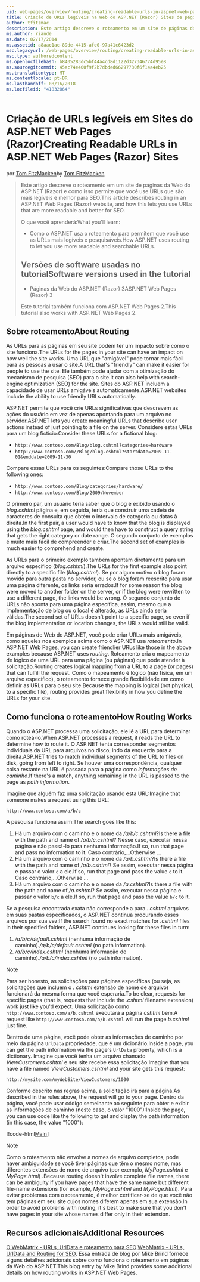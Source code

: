 ```yaml
---
uid: web-pages/overview/routing/creating-readable-urls-in-aspnet-web-pages-sites
title: Criação de URLs legíveis na Web do ASP.NET (Razor) Sites de páginas | Microsoft Docs
author: tfitzmac
description: Este artigo descreve o roteamento em um site de páginas da Web do ASP.NET (Razor) e como isso permite que você use URLs que são mais legíveis e melhor para SEO. O que você irá...
ms.author: riande
ms.date: 02/17/2014
ms.assetid: a8aac1ac-89de-4415-afe0-97a41c6423d2
msc.legacyurl: /web-pages/overview/routing/creating-readable-urls-in-aspnet-web-pages-sites
msc.type: authoredcontent
ms.openlocfilehash: b8405283dc5bf44a4cd8d1122d327346774d95e8
ms.sourcegitcommit: 45ac74e400f9f2b7dbded66297730f6f14a4eb25
ms.translationtype: MT
ms.contentlocale: pt-BR
ms.lasthandoff: 08/16/2018
ms.locfileid: "41832864"
---
```

<a name="creating-readable-urls-in-aspnet-web-pages-razor-sites"></a><span data-ttu-id="47a6b-104">Criação de URLs legíveis em Sites do ASP.NET Web Pages (Razor)</span><span class="sxs-lookup"><span data-stu-id="47a6b-104">Creating Readable URLs in ASP.NET Web Pages (Razor) Sites</span></span>
====================
<span data-ttu-id="47a6b-105">por [Tom FitzMacken](https://github.com/tfitzmac)</span><span class="sxs-lookup"><span data-stu-id="47a6b-105">by [Tom FitzMacken](https://github.com/tfitzmac)</span></span>

> <span data-ttu-id="47a6b-106">Este artigo descreve o roteamento em um site de páginas da Web do ASP.NET (Razor) e como isso permite que você use URLs que são mais legíveis e melhor para SEO.</span><span class="sxs-lookup"><span data-stu-id="47a6b-106">This article describes routing in an ASP.NET Web Pages (Razor) website, and how this lets you use URLs that are more readable and better for SEO.</span></span>
> 
> <span data-ttu-id="47a6b-107">O que você aprenderá:</span><span class="sxs-lookup"><span data-stu-id="47a6b-107">What you'll learn:</span></span>
> 
> - <span data-ttu-id="47a6b-108">Como o ASP.NET usa o roteamento para permitem que você use as URLs mais legíveis e pesquisáveis.</span><span class="sxs-lookup"><span data-stu-id="47a6b-108">How ASP.NET uses routing to let you use more readable and searchable URLs.</span></span>
>   
> 
> ## <a name="software-versions-used-in-the-tutorial"></a><span data-ttu-id="47a6b-109">Versões de software usadas no tutorial</span><span class="sxs-lookup"><span data-stu-id="47a6b-109">Software versions used in the tutorial</span></span>
> 
> 
> - <span data-ttu-id="47a6b-110">Páginas da Web do ASP.NET (Razor) 3</span><span class="sxs-lookup"><span data-stu-id="47a6b-110">ASP.NET Web Pages (Razor) 3</span></span>
>   
> 
> <span data-ttu-id="47a6b-111">Este tutorial também funciona com ASP.NET Web Pages 2.</span><span class="sxs-lookup"><span data-stu-id="47a6b-111">This tutorial also works with ASP.NET Web Pages 2.</span></span>


## <a name="about-routing"></a><span data-ttu-id="47a6b-112">Sobre roteamento</span><span class="sxs-lookup"><span data-stu-id="47a6b-112">About Routing</span></span>

<span data-ttu-id="47a6b-113">As URLs para as páginas em seu site podem ter um impacto sobre como o site funciona.</span><span class="sxs-lookup"><span data-stu-id="47a6b-113">The URLs for the pages in your site can have an impact on how well the site works.</span></span> <span data-ttu-id="47a6b-114">Uma URL que &quot;amigável&quot; pode tornar mais fácil para as pessoas a usar o site.</span><span class="sxs-lookup"><span data-stu-id="47a6b-114">A URL that's &quot;friendly&quot; can make it easier for people to use the site.</span></span> <span data-ttu-id="47a6b-115">Ele também pode ajudar com a otimização do mecanismo de pesquisa (SEO) para o site.</span><span class="sxs-lookup"><span data-stu-id="47a6b-115">It can also help with search-engine optimization (SEO) for the site.</span></span> <span data-ttu-id="47a6b-116">Sites do ASP.NET incluem a capacidade de usar URLs amigáveis automaticamente.</span><span class="sxs-lookup"><span data-stu-id="47a6b-116">ASP.NET websites include the ability to use friendly URLs automatically.</span></span>

<span data-ttu-id="47a6b-117">ASP.NET permite que você crie URLs significativas que descrevem as ações do usuário em vez de apenas apontando para um arquivo no servidor.</span><span class="sxs-lookup"><span data-stu-id="47a6b-117">ASP.NET lets you create meaningful URLs that describe user actions instead of just pointing to a file on the server.</span></span> <span data-ttu-id="47a6b-118">Considere estas URLs para um blog fictício:</span><span class="sxs-lookup"><span data-stu-id="47a6b-118">Consider these URLs for a fictional blog:</span></span>

- `http://www.contoso.com/Blog/blog.cshtml?categories=hardware`
- `http://www.contoso.com//Blog/blog.cshtml?startdate=2009-11-01&enddate=2009-11-30`

<span data-ttu-id="47a6b-119">Compare essas URLs para os seguintes:</span><span class="sxs-lookup"><span data-stu-id="47a6b-119">Compare those URLs to the following ones:</span></span>

- `http://www.contoso.com/Blog/categories/hardware/`
- `http://www.contoso.com/Blog/2009/November`

<span data-ttu-id="47a6b-120">O primeiro par, um usuário teria saber que o blog é exibido usando o *blog.cshtml* página e, em seguida, teria que construir uma cadeia de caracteres de consulta que obtém o intervalo de categoria ou datas à direita.</span><span class="sxs-lookup"><span data-stu-id="47a6b-120">In the first pair, a user would have to know that the blog is displayed using the *blog.cshtml* page, and would then have to construct a query string that gets the right category or date range.</span></span> <span data-ttu-id="47a6b-121">O segundo conjunto de exemplos é muito mais fácil de compreender e criar.</span><span class="sxs-lookup"><span data-stu-id="47a6b-121">The second set of examples is much easier to comprehend and create.</span></span>

<span data-ttu-id="47a6b-122">As URLs para o primeiro exemplo também apontam diretamente para um arquivo específico (*blog.cshtml*).</span><span class="sxs-lookup"><span data-stu-id="47a6b-122">The URLs for the first example also point directly to a specific file (*blog.cshtml*).</span></span> <span data-ttu-id="47a6b-123">Se por algum motivo o blog foram movido para outra pasta no servidor, ou se o blog foram reescrito para usar uma página diferente, os links seria errados.</span><span class="sxs-lookup"><span data-stu-id="47a6b-123">If for some reason the blog were moved to another folder on the server, or if the blog were rewritten to use a different page, the links would be wrong.</span></span> <span data-ttu-id="47a6b-124">O segundo conjunto de URLs não aponta para uma página específica, assim, mesmo que a implementação de blog ou o local é alterado, as URLs ainda seria válidas.</span><span class="sxs-lookup"><span data-stu-id="47a6b-124">The second set of URLs doesn't point to a specific page, so even if the blog implementation or location changes, the URLs would still be valid.</span></span>

<span data-ttu-id="47a6b-125">Em páginas de Web do ASP.NET, você pode criar URLs mais amigáveis, como aqueles nos exemplos acima como o ASP.NET usa *roteamento*.</span><span class="sxs-lookup"><span data-stu-id="47a6b-125">In ASP.NET Web Pages, you can create friendlier URLs like those in the above examples because ASP.NET uses *routing*.</span></span> <span data-ttu-id="47a6b-126">Roteamento cria o mapeamento de lógico de uma URL para uma página (ou páginas) que pode atender à solicitação.</span><span class="sxs-lookup"><span data-stu-id="47a6b-126">Routing creates logical mapping from a URL to a page (or pages) that can fulfill the request.</span></span> <span data-ttu-id="47a6b-127">Como o mapeamento é lógico (não física, em um arquivo específico), o roteamento fornece grande flexibilidade em como definir as URLs para o seu site.</span><span class="sxs-lookup"><span data-stu-id="47a6b-127">Because the mapping is logical (not physical, to a specific file), routing provides great flexibility in how you define the URLs for your site.</span></span>

## <a name="how-routing-works"></a><span data-ttu-id="47a6b-128">Como funciona o roteamento</span><span class="sxs-lookup"><span data-stu-id="47a6b-128">How Routing Works</span></span>

<span data-ttu-id="47a6b-129">Quando o ASP.NET processa uma solicitação, ele lê a URL para determinar como roteá-lo.</span><span class="sxs-lookup"><span data-stu-id="47a6b-129">When ASP.NET processes a request, it reads the URL to determine how to route it.</span></span> <span data-ttu-id="47a6b-130">O ASP.NET tenta corresponder segmentos individuais da URL para arquivos no disco, indo da esquerda para a direita.</span><span class="sxs-lookup"><span data-stu-id="47a6b-130">ASP.NET tries to match individual segments of the URL to files on disk, going from left to right.</span></span> <span data-ttu-id="47a6b-131">Se houver uma correspondência, qualquer coisa restante na URL é passada para a página como *informações de caminho*.</span><span class="sxs-lookup"><span data-stu-id="47a6b-131">If there's a match, anything remaining in the URL is passed to the page as *path information*.</span></span>

<span data-ttu-id="47a6b-132">Imagine que alguém faz uma solicitação usando esta URL:</span><span class="sxs-lookup"><span data-stu-id="47a6b-132">Imagine that someone makes a request using this URL:</span></span>

`http://www.contoso.com/a/b/c`

<span data-ttu-id="47a6b-133">A pesquisa funciona assim:</span><span class="sxs-lookup"><span data-stu-id="47a6b-133">The search goes like this:</span></span>

1. <span data-ttu-id="47a6b-134">Há um arquivo com o caminho e o nome da */a/b/c.cshtml*?</span><span class="sxs-lookup"><span data-stu-id="47a6b-134">Is there a file with the path and name of */a/b/c.cshtml*?</span></span> <span data-ttu-id="47a6b-135">Nesse caso, executar nessa página e não passá-lo para nenhuma informação.</span><span class="sxs-lookup"><span data-stu-id="47a6b-135">If so, run that page and pass no information to it.</span></span> <span data-ttu-id="47a6b-136">Caso contrário,...</span><span class="sxs-lookup"><span data-stu-id="47a6b-136">Otherwise ...</span></span>
2. <span data-ttu-id="47a6b-137">Há um arquivo com o caminho e o nome da */a/b.cshtml*?</span><span class="sxs-lookup"><span data-stu-id="47a6b-137">Is there a file with the path and name of */a/b.cshtml*?</span></span> <span data-ttu-id="47a6b-138">Se assim, executar nessa página e passar o valor `c` a ele.</span><span class="sxs-lookup"><span data-stu-id="47a6b-138">If so, run that page and pass the value `c` to it.</span></span> <span data-ttu-id="47a6b-139">Caso contrário,...</span><span class="sxs-lookup"><span data-stu-id="47a6b-139">Otherwise …</span></span>
3. <span data-ttu-id="47a6b-140">Há um arquivo com o caminho e o nome da */a.cshtml*?</span><span class="sxs-lookup"><span data-stu-id="47a6b-140">Is there a file with the path and name of */a.cshtml*?</span></span> <span data-ttu-id="47a6b-141">Se assim, executar nessa página e passar o valor `b/c` a ele.</span><span class="sxs-lookup"><span data-stu-id="47a6b-141">If so, run that page and pass the value `b/c` to it.</span></span>

<span data-ttu-id="47a6b-142">Se a pesquisa encontrada exata não corresponde a para *. cshtml* arquivos em suas pastas especificados, o ASP.NET continua procurando esses arquivos por sua vez:</span><span class="sxs-lookup"><span data-stu-id="47a6b-142">If the search found no exact matches for *.cshtml* files in their specified folders, ASP.NET continues looking for these files in turn:</span></span>

1. <span data-ttu-id="47a6b-143">*/a/b/c/default.cshtml* (nenhuma informação de caminho).</span><span class="sxs-lookup"><span data-stu-id="47a6b-143">*/a/b/c/default.cshtml* (no path information).</span></span>
2. <span data-ttu-id="47a6b-144">*/a/b/c/index.cshtml* (nenhuma informação de caminho).</span><span class="sxs-lookup"><span data-stu-id="47a6b-144">*/a/b/c/index.cshtml* (no path information).</span></span>

> [!NOTE]
> <span data-ttu-id="47a6b-145">Para ser honesto, as solicitações para páginas específicas (ou seja, as solicitações que incluem o *. cshtml* extensão de nome de arquivo) funcionará da mesma forma que você esperaria.</span><span class="sxs-lookup"><span data-stu-id="47a6b-145">To be clear, requests for specific pages (that is, requests that include the *.cshtml* filename extension) work just like you'd expect.</span></span> <span data-ttu-id="47a6b-146">Uma solicitação como `http://www.contoso.com/a/b.cshtml` executará a página *cshtml* bem.</span><span class="sxs-lookup"><span data-stu-id="47a6b-146">A request like `http://www.contoso.com/a/b.cshtml` will run the page *b.cshtml* just fine.</span></span>


<span data-ttu-id="47a6b-147">Dentro de uma página, você pode obter as informações de caminho por meio da página `UrlData` propriedade, que é um dicionário.</span><span class="sxs-lookup"><span data-stu-id="47a6b-147">Inside a page, you can get the path information via the page's `UrlData` property, which is a dictionary.</span></span> <span data-ttu-id="47a6b-148">Imagine que você tenha um arquivo chamado *ViewCustomers.cshtml* e seu site recebe essa solicitação:</span><span class="sxs-lookup"><span data-stu-id="47a6b-148">Imagine that you have a file named *ViewCustomers.cshtml* and your site gets this request:</span></span>

`http://mysite.com/myWebSite/ViewCustomers/1000`

<span data-ttu-id="47a6b-149">Conforme descrito nas regras acima, a solicitação irá para a página.</span><span class="sxs-lookup"><span data-stu-id="47a6b-149">As described in the rules above, the request will go to your page.</span></span> <span data-ttu-id="47a6b-150">Dentro da página, você pode usar código semelhante ao seguinte para obter e exibir as informações de caminho (neste caso, o valor &quot;1000&quot;):</span><span class="sxs-lookup"><span data-stu-id="47a6b-150">Inside the page, you can use code like the following to get and display the path information (in this case, the value &quot;1000&quot;):</span></span>

[!code-html[Main](creating-readable-urls-in-aspnet-web-pages-sites/samples/sample1.html)]

> [!NOTE]
> <span data-ttu-id="47a6b-151">Como o roteamento não envolve a nomes de arquivo completos, pode haver ambiguidade se você tiver páginas que têm o mesmo nome, mas diferentes extensões de nome de arquivo (por exemplo, *MyPage.cshtml* e *MyPage.html*) .</span><span class="sxs-lookup"><span data-stu-id="47a6b-151">Because routing doesn't involve complete file names, there can be ambiguity if you have pages that have the same name but different file-name extensions (for example, *MyPage.cshtml* and *MyPage.html*).</span></span> <span data-ttu-id="47a6b-152">Para evitar problemas com o roteamento, é melhor certificar-se de que você não tem páginas em seu site cujos nomes diferem apenas em sua extensão.</span><span class="sxs-lookup"><span data-stu-id="47a6b-152">In order to avoid problems with routing, it's best to make sure that you don't have pages in your site whose names differ only in their extension.</span></span>


<a id="Additional_Resources"></a>
## <a name="additional-resources"></a><span data-ttu-id="47a6b-153">Recursos adicionais</span><span class="sxs-lookup"><span data-stu-id="47a6b-153">Additional Resources</span></span>

<span data-ttu-id="47a6b-154">[O WebMatrix - URLs, UrlData e roteamento para SEO](http://www.mikesdotnetting.com/Article/165/WebMatrix-URLs-UrlData-and-Routing-for-SEO).</span><span class="sxs-lookup"><span data-stu-id="47a6b-154">[WebMatrix - URLs, UrlData and Routing for SEO](http://www.mikesdotnetting.com/Article/165/WebMatrix-URLs-UrlData-and-Routing-for-SEO).</span></span> <span data-ttu-id="47a6b-155">Essa entrada de blog por Mike Brind fornece alguns detalhes adicionais sobre como funciona o roteamento em páginas da Web do ASP.NET.</span><span class="sxs-lookup"><span data-stu-id="47a6b-155">This blog entry by Mike Brind provides some additional details on how routing works in ASP.NET Web Pages.</span></span>

